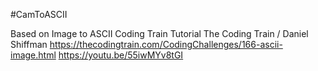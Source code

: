 #CamToASCII

Based on Image to ASCII Coding Train Tutorial
The Coding Train / Daniel Shiffman
https://thecodingtrain.com/CodingChallenges/166-ascii-image.html
https://youtu.be/55iwMYv8tGI
